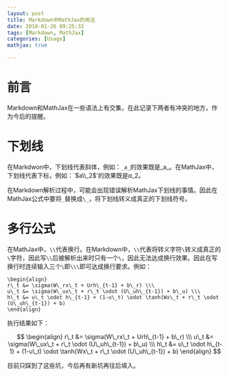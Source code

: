 ```yaml
---
layout: post
title: Markdown中MathJax的用法
date: 2018-01-26 09:25:33
tags: [Markdown, MathJax]
categories: [Usage]
mathjax: true

---
```


# 前言

Markdown和MathJax在一些语法上有交集，在此记录下两者有冲突的地方，作为今后的提醒。

# 下划线

在Markdwon中，下划线代表斜体，例如：`_a_`的效果既是_a_。在MathJax中，下划线代表下标，例如：`$a\\_2$'的效果既是$a\_2$。

在Markdown解析过程中，可能会出现错误解析MathJax下划线的事情。因此在MathJax公式中要将`_`替换成`\_`，将下划线转义成真正的下划线符号。

# 多行公式

在MathJax中，`\\`代表换行。在Markdown中，`\\`代表将转义字符`\`转义成真正的`\`字符，因此写`\\`后被解析出来时只有一个`\`，因此无法达成换行效果。因此在写换行时连续输入三个`\`即`\\\`即可达成换行要求。例如：
```
\begin{align}
r\_t &= \sigma(W\_rx\_t + Urh\_{t-1} + b\_r) \\\
u\_t &= \sigma(W\_ux\_t + r\_t \odot (U\_uh\_{t-1}) + b\_u) \\\
h\_t &= u\_t \odot h\_{t-1} + (1-u\_t) \odot \tanh(Wx\_t + r\_t \odot (U\_uh\_{t-1}) + b)
\end{align}
```
执行结果如下：

$$
\begin{align}
r\_t &= \sigma(W\_rx\_t + Urh\_{t-1} + b\_r) \\\
u\_t &= \sigma(W\_ux\_t + r\_t \odot (U\_uh\_{t-1}) + b\_u) \\\
h\_t &= u\_t \odot h\_{t-1} + (1-u\_t) \odot \tanh(Wx\_t + r\_t \odot (U\_uh\_{t-1}) + b)
\end{align}
$$

目前只踩到了这些坑，今后再有新坑再往后填入。
